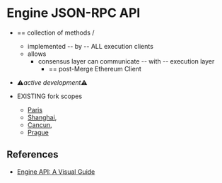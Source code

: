 # Engine JSON-RPC API

* == collection of methods /
  * implemented -- by -- ALL execution clients
  * allows
    * consensus layer can communicate -- with -- execution layer
      * == post-Merge Ethereum Client

* ⚠️*active development*⚠️
* EXISTING fork scopes 
  * [Paris](./paris.md)
  * [Shanghai](./shanghai.md),
  * [Cancun](./cancun.md),
  * [Prague](./prague.md)

## References
* [Engine API: A Visual Guide](https://hackmd.io/@danielrachi/engine_api)
